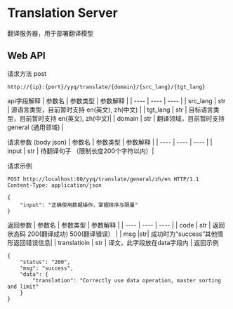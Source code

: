 # Translation Server
翻译服务器，用于部署翻译模型


## Web API
请求方法 post
```
http://{ip}:{port}/yyq/translate/{domain}/{src_lang}/{tgt_lang}
```
api字段解释
|  参数名   | 参数类型  |  参数解释 |
|  ----  | ----  |  ----  |
| src_lang  | str | 源语言类型，目前暂时支持 en(英文), zh(中文) |
| tgt_lang  | str | 目标语言类型，目前暂时支持 en(英文), zh(中文)|
| domain | str | 翻译领域，目前暂时支持 general (通用领域) |

请求参数 (body json)
|  参数名   | 参数类型  |  参数解释 |
|  ----  | ----  |  ----  |
| input | str | 待翻译句子 （限制长度200个字符以内）|

请求示例
```http
POST http://localhost:80/yyq/translate/general/zh/en HTTP/1.1
Content-Type: application/json

{
    "input": "正确使用数据操作，掌握排序与限量"
}
```
返回参数
|  参数名   | 参数类型  |  参数解释 |
|  ----  | ----  |  ----  |
|   code    | str        | 返回状态码  200(翻译成功) 500(翻译错误） |
|    msg   |str| 成功时为“success”其他情形返回错误信息|
| translatioin  | str | 译文，此字段放在data字段内 |
返回示例
```
{
    "status": "200",
    "msg": "success",
    "data": {
        "translation": "Correctly use data operation, master sorting and limit"
    }
}
```